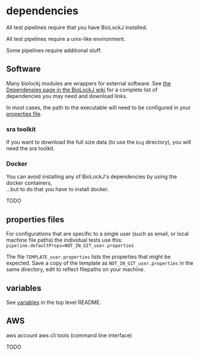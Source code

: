 # dependencies

All test pipelines require that you have BioLockJ installed.

All test pipelines require a unix-like environment.

Some pipelines require additional stuff.

## Software

Many biolockj modules are wrappers for external software.  See [the Dependensies page in the BioLockJ wiki](https://github.com/msioda/BioLockJ/wiki/Dependencies) for a complete list of dependencies you may need and download links.

In most cases, the path to the executable will need to be configured in your [properties file](https://github.com/IvoryC/sheepdog_testing_suite/tree/master/dependencies#properties-files).

### sra toolkit
If you want to download the full size data (to use the `big` directory), you will need the sra toolkit.

### Docker
You can avoid installing any of BioLockJ's dependencies by using the docker containers,<br>
...but to do that you have to install docker.

TODO

## properties files

For configurations that are specific to a single user (such as email, or local machine file paths) the individual tests use this:
`pipeline.defaultProps=NOT_IN_GIT_user.properties`

The file  `TEMPLATE_user.properties` lists the properties that might be expected.  Save a copy of the template as `NOT_IN_GIT_user.properties` in the same directory, edit to reflect filepaths on your machine.

## variables
See [variables](https://github.com/IvoryC/sheepdog_testing_suite/blob/master/README.md#variables) in the top level README.

## AWS

aws account
aws cli tools (command line interface)

TODO
